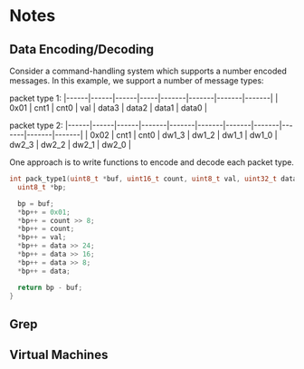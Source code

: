 # Notes

## Data Encoding/Decoding

Consider a command-handling system which supports a number encoded messages. In
this example, we support a number of message types:

packet type 1:
|------|------|------|-----|-------|-------|-------|-------|
| 0x01 | cnt1 | cnt0 | val | data3 | data2 | data1 | data0 |

packet type 2:
|------|------|------|-------|-------|-------|-------|-------|-------|-------|-------|
| 0x02 | cnt1 | cnt0 | dw1_3 | dw1_2 | dw1_1 | dw1_0 | dw2_3 | dw2_2 | dw2_1 | dw2_0 | 

One approach is to write functions to encode and decode each packet type.

```C
int pack_type1(uint8_t *buf, uint16_t count, uint8_t val, uint32_t data) {
  uint8_t *bp;

  bp = buf;
  *bp++ = 0x01;
  *bp++ = count >> 8;
  *bp++ = count;
  *bp++ = val;
  *bp++ = data >> 24;
  *bp++ = data >> 16;
  *bp++ = data >> 8;
  *bp++ = data;

  return bp - buf;
}
```



## Grep






## Virtual Machines